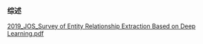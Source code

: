### 综述

[2019_JOS_Survey of Entity Relationship Extraction Based on Deep Learning.pdf](https://github.com/ICTKC/Papers/files/9741462/2019_JOS_Survey.of.Entity.Relationship.Extraction.Based.on.Deep.Learning.pdf)
